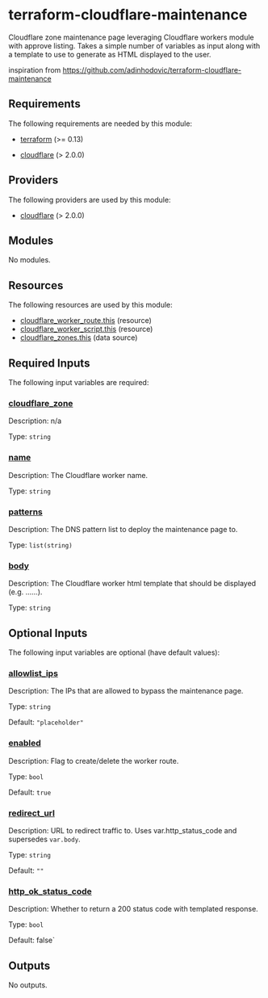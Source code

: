 # terraform-cloudflare-maintenance

Cloudflare zone maintenance page leveraging Cloudflare workers module with approve listing. Takes a simple number of variables as input
along with a template to use to generate as HTML displayed to the user.

inspiration from https://github.com/adinhodovic/terraform-cloudflare-maintenance

<!-- BEGIN_TF_DOCS -->

## Requirements

The following requirements are needed by this module:

- <a name="requirement_terraform"></a> [terraform](#requirement_terraform) (>= 0.13)

- <a name="requirement_cloudflare"></a> [cloudflare](#requirement_cloudflare) (> 2.0.0)

## Providers

The following providers are used by this module:

- <a name="provider_cloudflare"></a> [cloudflare](#provider_cloudflare) (> 2.0.0)

## Modules

No modules.

## Resources

The following resources are used by this module:

- [cloudflare_worker_route.this](https://registry.terraform.io/providers/cloudflare/cloudflare/latest/docs/resources/worker_route) (resource)
- [cloudflare_worker_script.this](https://registry.terraform.io/providers/cloudflare/cloudflare/latest/docs/resources/worker_script) (resource)
- [cloudflare_zones.this](https://registry.terraform.io/providers/cloudflare/cloudflare/latest/docs/data-sources/zones) (data source)

## Required Inputs

The following input variables are required:

### <a name="input_cloudflare_zone"></a> [cloudflare_zone](#input_cloudflare_zone)

Description: n/a

Type: `string`

### <a name="input_name"></a> [name](#input_name)

Description: The Cloudflare worker name.

Type: `string`

### <a name="input_patterns"></a> [patterns](#input_patterns)

Description: The DNS pattern list to deploy the maintenance page to.

Type: `list(string)`

### <a name="input_body"></a> [body](#input_body)

Description: The Cloudflare worker html template that should be displayed (e.g. <!doctype html><head>...</head><body>...</body>).

Type: `string`

## Optional Inputs

The following input variables are optional (have default values):

### <a name="input_allowlist_ips"></a> [allowlist_ips](#input_allowlist_ips)

Description: The IPs that are allowed to bypass the maintenance page.

Type: `string`

Default: `"placeholder"`

### <a name="input_enabled"></a> [enabled](#input_enabled)

Description: Flag to create/delete the worker route.

Type: `bool`

Default: `true`

### <a name="input_redirect_url"></a> [redirect_url](#input_redirect_url)

Description: URL to redirect traffic to. Uses var.http_status_code and supersedes `var.body`.

Type: `string`

Default: `""`

### <a name="input_http_ok_status_code"></a> [http_ok_status_code](#input_http_ok_status_code)

Description: Whether to return a 200 status code with templated response.

Type: `bool`

Default: false`

## Outputs

No outputs.

<!-- END_TF_DOCS -->
